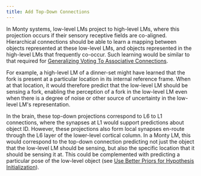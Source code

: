 ```yaml
---
title: Add Top-Down Connections
---
```


In Monty systems, low-level LMs project to high-level LMs, where this projection occurs if their sensory receptive fields are co-aligned. Hierarchical connections should be able to learn a mapping between objects represented at these low-level LMs, and objects represented in the high-level LMs that frequently co-occur. Such learning would be similar to that required for [Generalizing Voting To Associative Connections](../voting-improvements/generalize-voting-to-associative-connections.md).

For example, a high-level LM of a dinner-set might have learned that the fork is present at a particular location in its internal reference frame. When at that location, it would therefore predict that the low-level LM should be sensing a fork, enabling the perception of a fork in the low-level LM even when there is a degree of noise or other source of uncertainty in the low-level LM's representation.

In the brain, these top-down projections correspond to L6 to L1 connections, where the synapses at L1 would support predictions about object ID. However, these projections also form local synapses en-route through the L6 layer of the lower-level cortical column. In a Monty LM, this would correspond to the top-down connection predicting not just the object that the low-level LM should be sensing, but also the specific location that it should be sensing it at. This could be complemented with predicting a particular pose of the low-level object (see [Use Better Priors for Hypothesis Initialization](../learning-module-improvements/use-better-hypothesis-priors.md)).